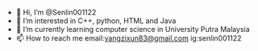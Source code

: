 - 👋 Hi, I’m @Senlin001122
- 👀 I’m interested in C++, python, HTML and Java
- 🌱 I’m currently learning computer science in University Putra Malaysia
- 📫 How to reach me email:yangzixun83@gmail.com ig:senlin001122 
